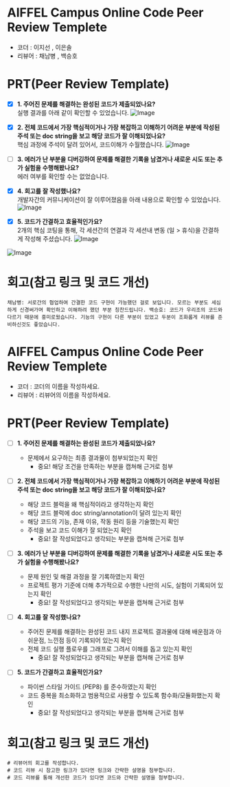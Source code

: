 # AIFFEL Campus Online Code Peer Review Templete
- 코더 :  이지선 , 이은솔
- 리뷰어 : 채남병 , 백승호


# PRT(Peer Review Template)
- [x]  **1. 주어진 문제를 해결하는 완성된 코드가 제출되었나요?**  
   실행 결과를 아래 같이 확인할 수 있었습니다.
    ![Image](https://github.com/snow-white2024/AIFFEL_EunsolleE/blob/master/Flutter/Fquest1/1%E1%84%87%E1%85%A5%E1%86%AB%20%E1%84%89%E1%85%B3%E1%84%89%E1%85%A3%E1%86%BA.png)
- [x]  **2. 전체 코드에서 가장 핵심적이거나 가장 복잡하고 이해하기 어려운 부분에 작성된 
주석 또는 doc string을 보고 해당 코드가 잘 이해되었나요?**  
    핵심 과정에 주석이 달려 있어서, 코드이해가 수월했습니다.
        ![Image](https://github.com/snow-white2024/AIFFEL_-Eunsollee/blob/master/Flutter/Fquest1/2%E1%84%87%E1%85%A5%E1%86%AB%20%E1%84%89%E1%85%B3%E1%84%89%E1%85%A3%E1%86%BA.png?raw=true)
       
- [ ]  **3. 에러가 난 부분을 디버깅하여 문제를 해결한 기록을 남겼거나
새로운 시도 또는 추가 실험을 수행해봤나요?**  
   에러 여부를 확인할 수는 없었습니다.
     
- [x]  **4. 회고를 잘 작성했나요?**  
    개발자간의 커뮤니케이션이 잘 이루어졌음을 아래 내용으로 확인할 수 있었습니다.
         ![Image](https://github.com/snow-white2024/AIFFEL_-Eunsollee/blob/master/Flutter/Fquest1/4%E1%84%87%E1%85%A5%E1%86%AB%20%E1%84%89%E1%85%B3%E1%84%89%E1%85%A3%E1%86%BA.png?raw=true)
       
- [x]  **5. 코드가 간결하고 효율적인가요?**  
   2개의 핵심 코팅을 통해, 각 세션간의 연결과 각 세션내 변동 (일 > 휴식)을 간결하게 작성해 주셨습니다. 
![Image](https://github.com/snow-white2024/AIFFEL_-Eunsollee/blob/master/Flutter/Fquest1/5%E1%84%87%E1%85%A5%E1%86%AB%20%E1%84%89%E1%85%B3%E1%84%89%E1%85%A3%E1%86%BA1.png?raw=true)

![Image](https://github.com/snow-white2024/AIFFEL_-Eunsollee/blob/master/Flutter/Fquest1/5%E1%84%87%E1%85%A5%E1%86%AB%20%E1%84%89%E1%85%B3%E1%84%89%E1%85%A3%E1%86%BA2.png?raw=true)
# 회고(참고 링크 및 코드 개선)
``
채남병: 서로간의 협업하여 간결한 코드 구현이 가능했던 걸로 보입니다.
모르는 부분도 세심하게 신경써가며 확인하고 이해하려 했던 부분 칭찬드립니다.
백승호: 코드가 우리조의 코드와 다르기 때문에 흥미로웠습니다.
기능의 구현이 다른 부분이 있었고 두분이 조화롭게 리뷰를 준비하신것도 좋았습니다. 
``
# AIFFEL Campus Online Code Peer Review Templete
- 코더 : 코더의 이름을 작성하세요.
- 리뷰어 : 리뷰어의 이름을 작성하세요.


# PRT(Peer Review Template)
- [ ]  **1. 주어진 문제를 해결하는 완성된 코드가 제출되었나요?**
    - 문제에서 요구하는 최종 결과물이 첨부되었는지 확인
        - 중요! 해당 조건을 만족하는 부분을 캡쳐해 근거로 첨부
    
- [ ]  **2. 전체 코드에서 가장 핵심적이거나 가장 복잡하고 이해하기 어려운 부분에 작성된 
주석 또는 doc string을 보고 해당 코드가 잘 이해되었나요?**
    - 해당 코드 블럭을 왜 핵심적이라고 생각하는지 확인
    - 해당 코드 블럭에 doc string/annotation이 달려 있는지 확인
    - 해당 코드의 기능, 존재 이유, 작동 원리 등을 기술했는지 확인
    - 주석을 보고 코드 이해가 잘 되었는지 확인
        - 중요! 잘 작성되었다고 생각되는 부분을 캡쳐해 근거로 첨부
        
- [ ]  **3. 에러가 난 부분을 디버깅하여 문제를 해결한 기록을 남겼거나
새로운 시도 또는 추가 실험을 수행해봤나요?**
    - 문제 원인 및 해결 과정을 잘 기록하였는지 확인
    - 프로젝트 평가 기준에 더해 추가적으로 수행한 나만의 시도, 
    실험이 기록되어 있는지 확인
        - 중요! 잘 작성되었다고 생각되는 부분을 캡쳐해 근거로 첨부
        
- [ ]  **4. 회고를 잘 작성했나요?**
    - 주어진 문제를 해결하는 완성된 코드 내지 프로젝트 결과물에 대해
    배운점과 아쉬운점, 느낀점 등이 기록되어 있는지 확인
    - 전체 코드 실행 플로우를 그래프로 그려서 이해를 돕고 있는지 확인
        - 중요! 잘 작성되었다고 생각되는 부분을 캡쳐해 근거로 첨부
        
- [ ]  **5. 코드가 간결하고 효율적인가요?**
    - 파이썬 스타일 가이드 (PEP8) 를 준수하였는지 확인
    - 코드 중복을 최소화하고 범용적으로 사용할 수 있도록 함수화/모듈화했는지 확인
        - 중요! 잘 작성되었다고 생각되는 부분을 캡쳐해 근거로 첨부


# 회고(참고 링크 및 코드 개선)
```
# 리뷰어의 회고를 작성합니다.
# 코드 리뷰 시 참고한 링크가 있다면 링크와 간략한 설명을 첨부합니다.
# 코드 리뷰를 통해 개선한 코드가 있다면 코드와 간략한 설명을 첨부합니다.
```
